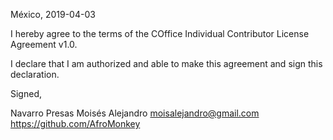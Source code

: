 México, 2019-04-03

I hereby agree to the terms of the COffice Individual Contributor License
Agreement v1.0.

I declare that I am authorized and able to make this agreement and sign this
declaration.

Signed,

Navarro Presas Moisés Alejandro moisalejandro@gmail.com https://github.com/AfroMonkey
